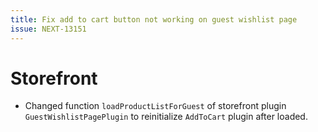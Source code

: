 ```yaml
---
title: Fix add to cart button not working on guest wishlist page
issue: NEXT-13151
---
```

# Storefront
* Changed function `loadProductListForGuest` of storefront plugin `GuestWishlistPagePlugin` to reinitialize `AddToCart` plugin after loaded.
